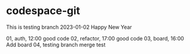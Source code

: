 # codespace-git
This is testing branch
2023-01-02 Happy New Year

01, auth, 12:00 good code
02, refactor, 17:00 good code
03, board, 16:00 Add board
04, testing branch merge test